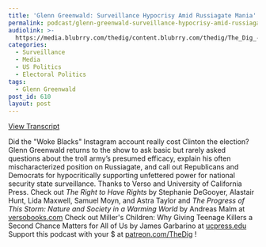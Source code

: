 ```yaml
---
title: 'Glenn Greenwald: Surveillance Hypocrisy Amid Russiagate Mania'
permalink: podcast/glenn-greenwald-surveillance-hypocrisy-amid-russiagate-mania/
audiolink: >-
  https://media.blubrry.com/thedig/content.blubrry.com/thedig/The_Dig_-_EP_90_-_Greenwald.mp3
categories:
  - Surveillance
  - Media
  - US Politics
  - Electoral Politics
tags:
  - Glenn Greenwald
post_id: 610
layout: post
---
```


[View Transcript](https://www.jacobinmag.com/2018/04/russiagate-surveillance-politics-russian-trolls-greenwald)

Did the "Woke Blacks" Instagram account really cost Clinton the election? Glenn Greenwald returns to the show to ask basic but rarely asked questions about the troll army’s presumed efficacy, explain his often mischaracterized position on Russiagate, and call out Republicans and Democrats for hypocritically supporting unfettered power for national security state surveillance. Thanks to Verso and University of California Press. Check out *The Right to Have Rights* by Stephanie DeGooyer, Alastair Hunt, Lida Maxwell, Samuel Moyn, and Astra Taylor and *The Progress of This Storm: Nature and Society in a Warming World* by Andreas Malm at [versobooks.com](versobooks.com) Check out Miller's Children: Why Giving Teenage Killers a Second Chance Matters for All of Us by James Garbarino at [ucpress.edu](ucpress.edu) Support this podcast with your $ at [patreon.com/TheDig](http://www.patreon.com/TheDig) !

 
